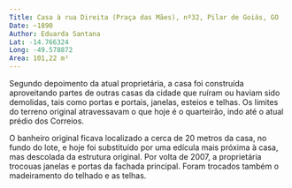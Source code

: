 ```yaml
---
Title: Casa à rua Direita (Praça das Mães), nº32, Pilar de Goiás, GO
Date: ~1890
Author: Eduarda Santana
Lat: -14.766324
Long: -49.578872
Area: 101,22 m²
---
```


 
Segundo depoimento da atual proprietária, a casa foi construída aproveitando partes de outras casas da cidade que ruíram ou haviam sido demolidas, tais como portas e portais, janelas, esteios e telhas. Os limites do terreno original atravessavam o que hoje é o quarteirão, indo até o atual prédio dos Correios.

O banheiro original ficava localizado a cerca de 20 metros da casa, no fundo do lote, e hoje foi substituído por uma edícula mais próxima à casa, mas descolada da estrutura original. Por volta de 2007, a proprietária trocouas janelas e portas da fachada principal. Foram trocados também o madeiramento do telhado e as telhas.
